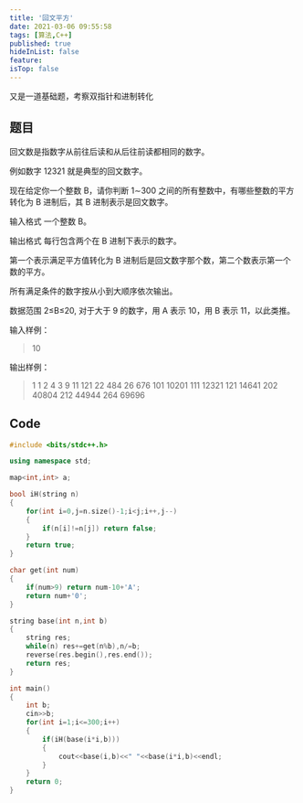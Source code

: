 ```yaml
---
title: '回文平方'
date: 2021-03-06 09:55:58
tags: [算法,C++]
published: true
hideInList: false
feature: 
isTop: false
---
```


又是一道基础题，考察双指针和进制转化

<!--more-->

## 题目

回文数是指数字从前往后读和从后往前读都相同的数字。

例如数字 12321 就是典型的回文数字。

现在给定你一个整数 B，请你判断 1∼300 之间的所有整数中，有哪些整数的平方转化为 B 进制后，其 B 进制表示是回文数字。

输入格式
一个整数 B。

输出格式
每行包含两个在 B 进制下表示的数字。

第一个表示满足平方值转化为 B 进制后是回文数字那个数，第二个数表示第一个数的平方。

所有满足条件的数字按从小到大顺序依次输出。

数据范围
2≤B≤20,
对于大于 9 的数字，用 A 表示 10，用 B 表示 11，以此类推。

输入样例：
> 10

输出样例：
> 1 1
2 4
3 9
11 121
22 484
26 676
101 10201
111 12321
121 14641
202 40804
212 44944
264 69696

## Code

```cpp
#include <bits/stdc++.h>

using namespace std;

map<int,int> a;

bool iH(string n)
{
    for(int i=0,j=n.size()-1;i<j;i++,j--)
    {
        if(n[i]!=n[j]) return false;
    }
    return true;
}

char get(int num)
{
    if(num>9) return num-10+'A';
    return num+'0';
}

string base(int n,int b)
{
    string res;
    while(n) res+=get(n%b),n/=b;
    reverse(res.begin(),res.end());
    return res;
}

int main()
{
    int b;
    cin>>b;
    for(int i=1;i<=300;i++)
    {
        if(iH(base(i*i,b)))
        {
            cout<<base(i,b)<<" "<<base(i*i,b)<<endl;
        }
    }
    return 0;
}
```
